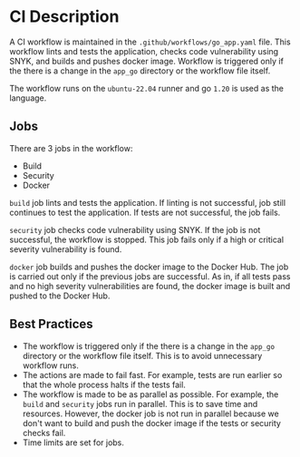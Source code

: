 # CI Description

A CI workflow is maintained in the `.github/workflows/go_app.yaml` file. This workflow lints and tests the application, checks code vulnerability using SNYK, and builds and pushes docker image. Workflow is triggered only if the there is a change in the `app_go` directory or the workflow file itself.

The workflow runs on the `ubuntu-22.04` runner and go `1.20` is used as the language.

## Jobs

There are 3 jobs in the workflow:

- Build
- Security
- Docker

`build` job lints and tests the application. If linting is not successful, job still continues to test the application. If tests are not successful, the job fails.

`security` job checks code vulnerability using SNYK. If the job is not successful, the workflow is stopped. This job fails only if a high or critical severity vulnerability is found.

`docker` job builds and pushes the docker image to the Docker Hub. The job is carried out only if the previous jobs are successful. As in, if all tests pass and no high severity vulnerabilities are found, the docker image is built and pushed to the Docker Hub.

## Best Practices

- The workflow is triggered only if the there is a change in the `app_go` directory or the workflow file itself. This is to avoid unnecessary workflow runs.
- The actions are made to fail fast. For example, tests are run earlier so that the whole process halts if the tests fail.
- The workflow is made to be as parallel as possible. For example, the `build` and `security` jobs run in parallel. This is to save time and resources. However, the docker job is not run in parallel because we don't want to build and push the docker image if the tests or security checks fail.
- Time limits are set for jobs.